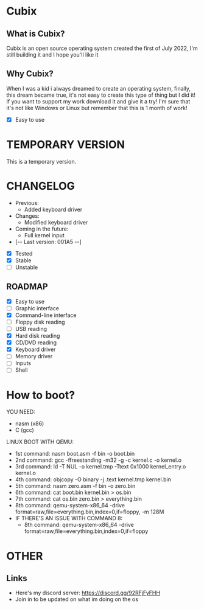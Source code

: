 # Cubix
## What is Cubix?
Cubix is an open source operating system created the first of July 2022, I'm still building it and I hope you'll like it

## Why Cubix?
When I was a kid i always dreamed to create an operating system, finally, this dream became true, it's not easy to create this type of thing but I did it! If you want to support my work download it and give it a try! I'm sure that it's not like Windows or Linux but remember that this is 1 month of work!
- [x] Easy to use

# TEMPORARY VERSION
This is a temporary version.

# CHANGELOG
- Previous:
  - Added keyboard driver
- Changes:
  - Modified keyboard driver
- Coming in the future:
  - Full kernel input
- [-- Last version: 001A5 --]
- [x] Tested
- [x] Stable
- [ ] Unstable

## ROADMAP
- [x] Easy to use
- [ ] Graphic interface
- [x] Command-line interface
- [ ] Floppy disk reading
- [ ] USB reading
- [x] Hard disk reading
- [x] CD/DVD reading
- [x] Keyboard driver
- [ ] Memory driver
- [ ] Inputs
- [ ] Shell 

# How to boot?
YOU NEED:
 - nasm (x86)
 - C (gcc)

LINUX BOOT WITH QEMU:
- 1st command: nasm boot.asm -f bin -o boot.bin
- 2nd command: gcc -ffreestanding -m32 -g -c kernel.c -o  kernel.o
- 3rd command: ld -T NUL -o kernel.tmp -Ttext 0x1000 kernel_entry.o kernel.o
- 4th command: objcopy -O binary -j .text  kernel.tmp kernel.bin
- 5th command: nasm zero.asm -f bin -o zero.bin
- 6th command: cat boot.bin kernel.bin > os.bin
- 7th command: cat os.bin zero.bin > everything.bin
- 8th command: qemu-system-x86_64 -drive format=raw,file=everything.bin,index=0,if=floppy, -m 128M
- IF THERE'S AN ISSUE WITH COMMAND 8:
  - 8th command: qemu-system-x86_64 -drive format=raw,file=everything.bin,index=0,if=floppy

# OTHER
## Links
- Here's my discord server: https://discord.gg/92RFjFyFHH
- Join in to be updated on what im doing on the os
